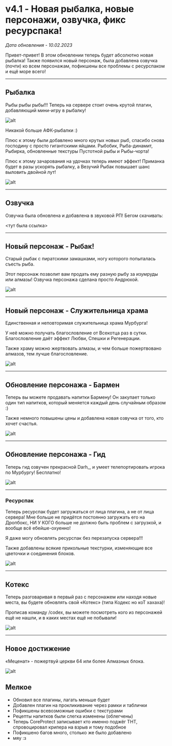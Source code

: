 # v4.1 - Новая рыбалка, новые персонажи, озвучка, фикс ресурспака!

*Дата обновления - 10.02.2023*

Привет-привет! В этом обновлении теперь будет абсолютно новая рыбалка! Также появился новый персонаж, была добавлена озвучка (почти) ко всем персонажам, пофикшены все проблемы с ресурспаком и ещё море всего!

***

## Рыбалка

Рыбы рыбы рыбы!!! Теперь на сервере стоит очень крутой плагин, добавляющий мини-игру в рыбалку!

![alt](/assets/updates/4season/4_1/fishing.jpg)

Никакой больше АФК-рыбалки :)

Плюс к этому были добавлено много крутых новых рыб, спасибо снова господину с просто гигантскими яйцами. Рыбобик, Рыба-динамит, Рыбирка, обновленные текстуры Пустотной рыбы и Рыбы-чорта!

Плюс к этому зачарования на удочках теперь имеют эффект! Приманка будет в разы ускорять рыбалку, а Везучий Рыбак повышает шанс выловить двойной лут!

![alt](/assets/updates/4season/4_1/new_fishes.jpg)

***

## Озвучка

Озвучка была обновлена и добавлена в звуковой РП! Бегом скачивать:

<тут была ссылка>

***

## Новый персонаж - Рыбак!

Старый рыбак с пиратскими замашками, ногу которого попыталась съесть рыба.

Этот персонаж позволит вам продать ему разную рыбу за изумруды или алмазы! Озвучка персонажа сделана просто Андрюхой.

![alt](/assets/updates/4season/4_1/fisherman.jpg)

***

## Новый персонаж - Служительница храма

Единственная и неповторимая служительница храма Мурбурга!

У неё можно получать благословление от Всекотца раз в сутки. Благословление даёт эффект Любви, Спешки и Регенерации.

Также храму можно жертвовать алмазы, и чем больше пожертвовано алмазов, тем лучше благословление.

![alt](/assets/updates/4season/4_1/monk.jpg)

***

## Обновление персонажа - Бармен

Теперь вы можете продавать напитки Бармену! Он закупает только один тип напитков, который меняется каждый день случайным образом :)

Также немного повышены цены и добавлена новая озвучка от того, кто хочет счастья.

![alt](/assets/updates/4season/4_1/trades.jpg)

***

## Обновление персонажа - Гид

Теперь гид озвучен прекрасной Darh_, и умеет телепортировать игрока по Мурбургу! Бесплатно!

![alt](/assets/updates/4season/4_1/guide.jpg)

***

### Ресурспак

Теперь ресурспак будет загружаться от лица плагина, а не от лица сервера! Мне больше не придётся постоянно загружать его на Дропбокс, НИ У КОГО больше не должно быть проблем с загрузкой, и вообще всё ебейше-охуенно!

Я даже могу обновлять ресурспак без перезапуска сервера!!!

Также добавлены всякие прикольные текстурки, изменяющие все цветочки и соединения блоков.

![alt](/assets/updates/4season/4_1/rp.jpg)

***

## Котекс

Теперь разговаривая в первый раз с персонажем или находя новые места, вы будете обновлять свой «Котекс» (типа Кодекс но коТ хахаха)!

Прописав команду /codex, вы можете посмотреть кого из персонажей ещё не нашли, и в каких местах ещё не побывали!

![alt](/assets/updates/4season/4_1/kotex.jpg)

***

## Новое достижение

«Меценат» - пожертвуй церкви 64 или более Алмазных блока.

![alt](/assets/updates/4season/4_1/mecenat.jpg)

## Мелкое

- Обновил все плагины, лагать меньше будет
- Добавлен плагин на прокликивание через рамки и таблички
- Пофикшены всевозможные ошибки с текстурами
- Рецепты напитков были слегка изменены (облегчены)
- Теперь CoreProtect записывает кто именно поджёг ТНТ, спровоцировал крипера на взрыв и тому подобное
- Пофикшено багов много, столько же было добавлено
- мяу :з